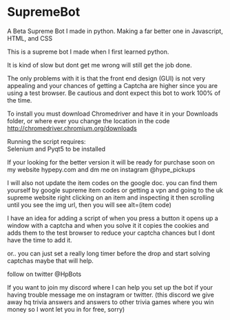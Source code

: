 # SupremeBot
A Beta Supreme Bot I made in python. 
Making a far better one in Javascript, HTML, and CSS

This is a supreme bot I made when I first learned python.

It is kind of slow but dont get me wrong will still get the job done.

The only problems with it is that the front end design (GUI) is not very appealing 
and your chances of getting a Captcha are higher since you are using a test browser. 
Be cautious and dont expect this bot to work 100% of the time.

To install you must download Chromedriver and have it in your Downloads folder, or where ever you change the location in the code      http://chromedriver.chromium.org/downloads

Running the script requires:  
Selenium and Pyqt5 to be installed

If your looking for the better version it will be ready for purchase soon on my website   hypepy.com
and dm me on instagram @hype_pickups

I will also not update the item codes on the google doc. you can find them yourself by google supreme item codes or getting a vpn and going to the uk supreme website right clicking on an item and inspecting it then scrolling until you see the img url, then you will see alt=(item code)

I have an idea for adding a script of when you press a button it opens up a window with a captcha and when you solve it it copies the cookies and adds them to the test browser to reduce your captcha chances but I dont have the time to add it.

or.. you can just set a really long timer before the drop and start solving captchas maybe that will help.

follow on twitter @HpBots

If you want to join my discord where I can help you set up the bot if your having trouble message me on instagram or twitter.
(this discord we give away hq trivia answers and answers to other trivia games where you win money so I wont let you in for free, sorry)

